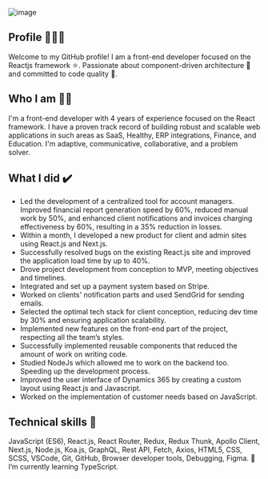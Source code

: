 ![image](https://github.com/ZhiroMusikyan/ZhiroMusikyan/assets/40068920/dbd691f7-b5c6-4b1b-8c77-5f14c7afa0da)

## Profile 👨🏻‍💻
Welcome to my GitHub profile! I am a front-end developer focused on the Reactjs framework ⚛. Passionate about component-driven architecture 🧩 and committed to code quality 💯.
<!--
**ZhiroMusikyan/ZhiroMusikyan** is a ✨ _special_ ✨ repository because its `README.md` (this file) appears on your GitHub profile.
KKKKKk
Here are some ideas to get you started:
LLLLL
- 🔭 I’m currently working on ...
- 🌱 I’m currently learning ...
- 👯 I’m looking to collaborate on ...
- 🤔 I’m looking for help with ...
- 💬 Ask me about ...
- 📫 How to reach me: ...
- 😄 Pronouns: ...
- ⚡ Fun fact: ...
-->
## Who I am 🤔💭
I'm a front-end developer with 4 years of experience focused on the React framework.
I have a proven track record of building robust and scalable web applications in such areas as SaaS, Healthy, ERP integrations, Finance, and Education.
I'm adaptive, communicative, collaborative, and a problem solver.
## What I did ✔️
- Led the development of a centralized tool for account managers. Improved financial report generation speed by 60%, reduced manual work by 50%, and enhanced client notifications and invoices charging effectiveness by 60%, resulting in a 35% reduction in losses.
- Within a month, I developed a new product for client and admin sites using React.js and Next.js.
- Successfully resolved bugs on the existing React.js site and improved the application load time by up to 40%.
- Drove project development from conception to MVP, meeting objectives and timelines.
- Integrated and set up a payment system based on Stripe.
- Worked on clients' notification parts and used SendGrid for sending emails.
- Selected the optimal tech stack for client conception, reducing dev time by 30% and ensuring application scalability.
- Implemented new features on the front-end part of the project, respecting all the team’s styles. 
- Successfully implemented reusable components that reduced the amount of work on writing code.
- Studied NodeJs which allowed me to work on the backend too. Speeding up the development process.
- Improved the user interface of Dynamics 365 by creating a custom layout using React.js and Javascript.
- Worked on the implementation of customer needs based on JavaScript.
## Technical skills 🦾
JavaScript (ES6), React.js, React Router, Redux, Redux Thunk, Apollo Client, Next.js, Node.js, Koa.js, GraphQL, Rest API, Fetch, Axios, HTML5, CSS, SCSS, VSCode, Git, GitHub, Browser developer tools, Debugging, Figma.
🌱 I’m currently learning TypeScript.




